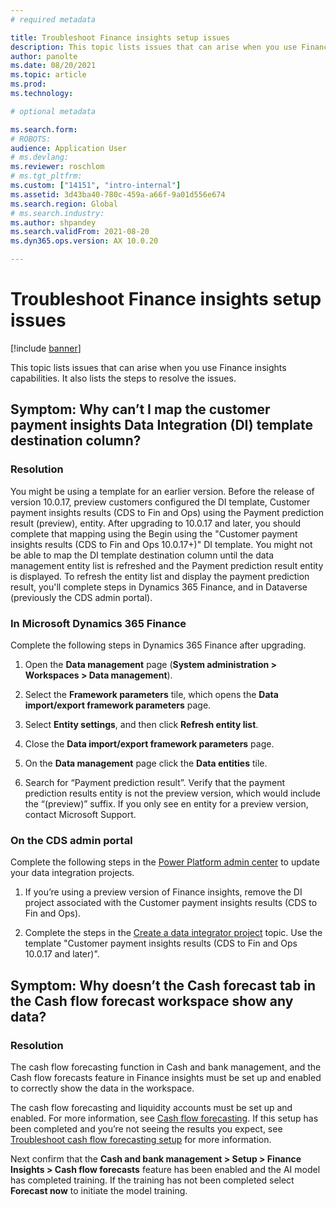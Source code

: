 ```yaml
---
# required metadata

title: Troubleshoot Finance insights setup issues
description: This topic lists issues that can arise when you use Finance insights capabilities. It also lists the steps to resolve the issues.
author: panolte
ms.date: 08/20/2021
ms.topic: article
ms.prod: 
ms.technology: 

# optional metadata

ms.search.form: 
# ROBOTS: 
audience: Application User
# ms.devlang: 
ms.reviewer: roschlom
# ms.tgt_pltfrm: 
ms.custom: ["14151", "intro-internal"]
ms.assetid: 3d43ba40-780c-459a-a66f-9a01d556e674
ms.search.region: Global
# ms.search.industry: 
ms.author: shpandey
ms.search.validFrom: 2021-08-20
ms.dyn365.ops.version: AX 10.0.20

---
```


# Troubleshoot Finance insights setup issues

[!include [banner](../includes/banner.md)]

This topic lists issues that can arise when you use Finance insights capabilities. It also lists the steps to resolve the issues. 

## Symptom: Why can’t I map the customer payment insights Data Integration (DI) template destination column?

### Resolution

You might be using a template for an earlier version. Before the release of version 10.0.17, preview customers configured the DI template, Customer payment insights results (CDS to Fin and Ops) using the Payment prediction result (preview), entity. After upgrading to 10.0.17 and later, you should complete that mapping using the Begin using the "Customer payment insights results (CDS to Fin and Ops 10.0.17+)" DI template. You might not be able to map the DI template destination column until the data management entity list is refreshed and the Payment prediction result entity is displayed. To refresh the entity list and display the payment prediction result, you'll complete steps in Dynamics 365 Finance, and in Dataverse (previously the CDS admin portal).

### In Microsoft Dynamics 365 Finance

Complete the following steps in Dynamics 365 Finance after upgrading.

1. Open the **Data management** page (**System administration > Workspaces > Data management**).

2. Select the **Framework parameters** tile, which opens the **Data import/export framework parameters** page.

3. Select **Entity settings**, and then click **Refresh entity list**.

4. Close the **Data import/export framework parameters** page.

5. On the **Data management** page click the **Data entities** tile.

6. Search for “Payment prediction result”. Verify that the payment prediction results entity is not the preview version, which would include the “(preview)” suffix. If you only see en entity for a preview version, contact Microsoft Support.

### On the CDS admin portal

Complete the following steps in the [Power Platform admin center]( https://admin.powerplatform.microsoft.com/environments) to update your data integration projects.

1. If you’re using a preview version of Finance insights, remove the DI project associated with the Customer payment insights results (CDS to Fin and Ops).

2. Complete the steps in the [Create a data integrator project](create-data-integrate-project.md) topic. Use the template "Customer payment insights results (CDS to Fin and Ops 10.0.17 and later)".

## Symptom: Why doesn’t the Cash forecast tab in the Cash flow forecast workspace show any data?

### Resolution

The cash flow forecasting function in Cash and bank management, and the Cash flow forecasts feature in Finance insights must be set up and enabled to correctly show the data in the workspace.  

The cash flow forecasting and liquidity accounts must be set up and enabled. For more information, see [Cash flow forecasting](../cash-bank-management/cash-flow-forecasting.md). If this setup has been completed and you’re not seeing the results you expect, see [Troubleshoot cash flow forecasting setup](../cash-bank-management/cash-flow-forecasting-tsg.md) for more information.

Next confirm that the **Cash and bank management > Setup > Finance Insights > Cash flow forecasts** feature has been enabled and the AI model has completed training. If the training has not been completed select **Forecast now** to initiate the model training.
